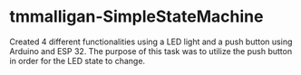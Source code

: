 # tmmalligan-SimpleStateMachine
Created 4 different functionalities using a LED light and a push button using Arduino and ESP 32. The purpose of this task was to utilize the push button in order for the LED state to change.
